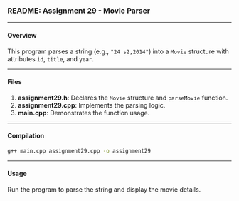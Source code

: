 ### **README: Assignment 29 - Movie Parser**

---

#### **Overview**
This program parses a string (e.g., `"24 s2,2014"`) into a `Movie` structure with attributes `id`, `title`, and `year`.

---

#### **Files**
1. **assignment29.h**: Declares the `Movie` structure and `parseMovie` function.
2. **assignment29.cpp**: Implements the parsing logic.
3. **main.cpp**: Demonstrates the function usage.

---

#### **Compilation**
```bash
g++ main.cpp assignment29.cpp -o assignment29
```

---

#### **Usage**
Run the program to parse the string and display the movie details.